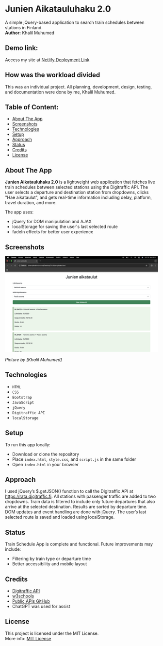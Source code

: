 # Junien Aikatauluhaku 2.0  
A simple jQuery-based application to search train schedules between stations in Finland.  
**Author:** Khalil Muhumed

## Demo link:
Access my site at [Netlify Deployment Link](https://your-netlify-link.netlify.app)  

## How was the workload divided
This was an individual project. All planning, development, design, testing, and documentation were done by me, Khalil Muhumed.

## Table of Content:

- [About The App](#about-the-app)
- [Screenshots](#screenshots)
- [Technologies](#technologies)
- [Setup](#setup)
- [Approach](#approach)
- [Status](#status)
- [Credits](#credits)
- [License](#license)

## About The App
**Junien Aikatauluhaku 2.0** is a lightweight web application that fetches live train schedules between selected stations using the Digitraffic API. The user selects a departure and destination station from dropdowns, clicks "Hae aikataulut", and gets real-time information including delay, platform, travel duration, and more.

The app uses:
- jQuery for DOM manipulation and AJAX
- localStorage for saving the user's last selected route
- fadeIn effects for better user experience

## Screenshots

![Junien aikataulusovellus](screenshot.png)

*Picture by [Khalil Muhumed]*

## Technologies
- `HTML`
- `CSS`
- `Bootstrap`
- `JavaScript`
- `jQuery`
- `Digitraffic API`
- `localStorage`

## Setup
To run this app locally:

- Download or clone the repository
- Place `index.html`, `style.css`, and `script.js` in the same folder
- Open `index.html` in your browser

## Approach
I used jQuery’s $.getJSON() function to call the Digitraffic API at https://rata.digitraffic.fi.
All stations with passenger traffic are added to two dropdowns.
Train data is filtered to include only future departures that also arrive at the selected destination.
Results are sorted by departure time.
DOM updates and event handling are done with jQuery.
The user’s last selected route is saved and loaded using localStorage.

## Status
Train Schedule App is complete and functional. Future improvements may include:
- Filtering by train type or departure time
- Better accessibility and mobile layout

## Credits
- [Digitraffic API](https://www.digitraffic.fi)
- [w3schools](https://www.w3schools.com/jquery/default.asp)
- [Public APIs GitHub](https://www.digitraffic.fi)
- ChatGPT was used for assist

## License
This project is licensed under the MIT License.  
More info: [MIT License](https://opensource.org/licenses/MIT)